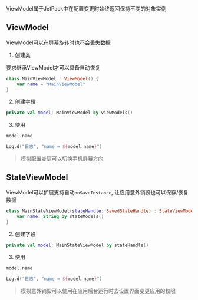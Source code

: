 ViewModel属于JetPack中在配置变更时始终返回保持不变的对象实例

## ViewModel

ViewModel可以在屏幕旋转时也不会丢失数据

1) 创建类

要求继承ViewModel才可以具备自动恢复

```kotlin
class MainViewModel : ViewModel() {
    var name = "MainViewModel"
}
```

2) 创建字段

```kotlin
private val model: MainViewModel by viewModels()
```

3) 使用

```kotlin
model.name

Log.d("日志", "name = ${model.name}")
```

> 模拟配置变更可以切换手机屏幕方向


## StateViewModel

ViewModel可以扩展支持自动`onSaveInstance`, 让应用意外销毁也可以保存/恢复数据

```kotlin
class MainStateViewModel(stateHandle: SavedStateHandle) : StateViewModel(stateHandle) {
    var name: String by stateModels()
}
```

2) 创建字段

```kotlin
private val model: MainStateViewModel by stateHandle()
```

3) 使用

```kotlin
model.name

Log.d("日志", "name = ${model.name}")
```

> 模拟意外销毁可以使用在应用后台运行时去设置界面变更应用的权限